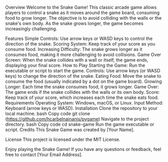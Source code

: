 Overview
Welcome to the Snake Game! This classic arcade game allows players to control a snake as it moves around the game board, consuming food to grow longer. The objective is to avoid colliding with the walls or the snake's own body. As the snake grows longer, the game becomes increasingly challenging.

Features
Simple Controls: Use arrow keys or WASD keys to control the direction of the snake.
Scoring System: Keep track of your score as you consume food.
Increasing Difficulty: The snake grows longer as it consumes food, making it more challenging to avoid collisions.
Game Over Screen: When the snake collides with a wall or itself, the game ends, displaying your final score.
How to Play
Starting the Game: Run the executable or script to start the game.
Controls: Use arrow keys (or WASD keys) to change the direction of the snake.
Eating Food: Move the snake to consume the food (usually indicated by a dot on the game board).
Growing Longer: Each time the snake consumes food, it grows longer.
Game Over: The game ends if the snake collides with the walls or its own body.
Score: Keep track of your score, which increases each time the snake eats food.
Requirements
Operating System: Windows, macOS, or Linux.
Input Method: Keyboard (arrow keys or WASD).
Installation
Clone the repository to your local machine.
bash
Copy code
git clone (https://github.com/hcarbelnainanis/pygame)
Navigate to the project directory.
bash
Copy code
cd snake-game
Run the game executable or script.
Credits
This Snake Game was created by [Your Name].

License
This project is licensed under the MIT License.

Enjoy playing the Snake Game! If you have any questions or feedback, feel free to contact [Your Email Address].
